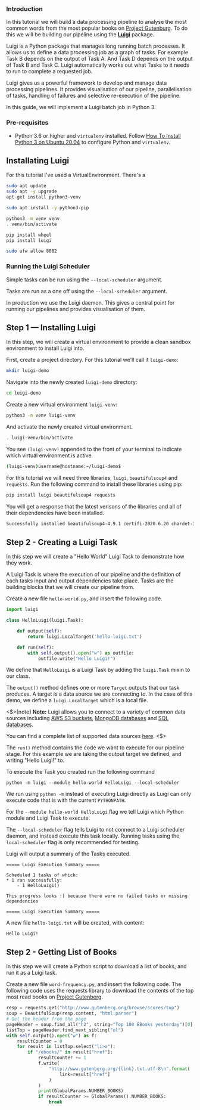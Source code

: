 ### Introduction
In this tutorial we will build a data processing pipeline to analyse the most common words from the most popular books on [Project Gutenburg](https://www.gutenberg.org/). To do this we will be building our pipeline using the [**Luigi**](https://luigi.readthedocs.io/en/stable/index.html) package.

Luigi is a Python package that manages long running batch processes. It allows us to define a data processing job as a graph of tasks. For example Task B depends on the output of Task A. And Task D depends on the output of Task B and Task C.  Luigi automatically works out what Tasks to it needs to run to complete a requested job.

Luigi gives us a powerful framework to develop and manage data processing pipelines. It provides visualisation of our pipeline, parallelisation of tasks, handling of failures and selective re-execution of the pipeline.

In this guide, we will implement a Luigi batch job in Python 3. 

### Pre-requisites
- Python 3.6 or higher and ```virtualenv``` installed. Follow [How To Install Python 3 on Ubuntu 20.04](https://www.digitalocean.com/community/tutorials/how-to-install-python-3-and-set-up-a-programming-environment-on-an-ubuntu-20-04-server) to configure Python and ```virtualenv```.


## Installating Luigi

For this tutorial I've used a VirtualEnvironment. There's a 
``` bash
sudo apt update
sudo apt -y upgrade
apt-get install python3-venv
```

``` bash
sudo apt install -y python3-pip
```

``` bash
python3 -m venv venv
. venv/bin/activate
```

``` bash
pip install wheel
pip install luigi
```

``` bash
sudo ufw allow 8082
```

### Running the Luigi Scheduler
Simple tasks can be run using the ```--local-scheduler``` argument.

Tasks are run as a one off using the ```--local-scheduler``` argument.

In production we use the Luigi daemon. This gives a central point for running our pipelines and provides visualisation of them. 

## Step 1 — Installing Luigi
In this step, we will create a virtual environment to provide a clean sandbox environment to install Luigi into.

First, create a project directory. For this tutorial we'll call it ```luigi-demo```:

``` bash
mkdir luigi-demo
```

Navigate into the newly created ```luigi-demo``` directory:

``` bash
cd luigi-demo
```

Create a new virtual environment ```luigi-venv```:

``` bash
python3 -m venv luigi-venv
```

And activate the newly created virtual environment.

``` bash
. luigi-venv/bin/activate
```

You see ```(luigi-venv)``` appended to the front of your terminal to indicate which virtual environment is active.

``` bash
(luigi-venv)username@hostname:~/luigi-demo$
```

For this tutorial we will need three libraries, ```luigi```, ```beautifulsoup4``` and ```requests```. Run the following command to install these libraries using pip:

``` bash
pip install luigi beautifulsoup4 requests
```

You will get a response that the latest verisons of the libraries and all of their dependencies have been installed.

``` bash
Successfully installed beautifulsoup4-4.9.1 certifi-2020.6.20 chardet-3.0.4 docutils-0.16 idna-2.10 lockfile-0.12.2 luigi-3.0.1 python-daemon-2.2.4 python-dateutil-2.8.1 requests-2.24.0 six-1.15.0 soupsieve-2.0.1 tornado-5.1.1 urllib3-1.25.10
```

## Step 2 - Creating a Luigi Task
In this step we will create a "Hello World" Luigi Task to demonstrate how they work.

A Luigi Task is where the execution of our pipeline and the definition of each tasks input and output dependencies take place. Tasks are the building blocks that we will create our pipeline from.

Create a new file ```hello-world.py```, and insert the following code.

``` python
import luigi

class HelloLuigi(luigi.Task):

    def output(self):
        return luigi.LocalTarget('hello-luigi.txt')

    def run(self):
        with self.output().open("w") as outfile:
            outfile.write("Hello Luigi!")

```

We define that ```HelloLuigi``` is a Luigi Task by adding the ```luigi.Task``` mixin to our class.

The ```output()``` method defines one or more ```Target``` outputs that our task produces. A target is a data source we are connecting to. In the case of this demo, we define a ```luigi.LocalTarget``` which is a local file. 

<$>[note]
**Note:** Luigi allows you to connect to a variety of common data sources including [AWS S3 buckets](https://luigi.readthedocs.io/en/stable/api/luigi.contrib.s3.html), [MongoDB databases](https://luigi.readthedocs.io/en/stable/api/luigi.contrib.mongodb.html) and [SQL databases](https://luigi.readthedocs.io/en/stable/api/luigi.contrib.sqla.html).

You can find a complete list of supported data sources [here](https://luigi.readthedocs.io/en/stable/api/luigi.contrib.html).
<$>

The ```run()``` method contains the code we want to execute for our pipeline stage. For this example we are taking the output target we defined, and writing "Hello Luigi!" to.

To execute the Task you created run the following command

```
python -m luigi --module hello-world HelloLuigi --local-scheduler
```

We run using ```python -m``` instead of executing Luigi directly as Luigi can only execute code that is with the current ```PYTHONPATH```.

For the ```--module hello-world HelloLuigi``` flag we tell Luigi which Python module and Luigi Task to execute.

The ```--local-scheduler``` flag tells Luigi to not connect to a Luigi scheduler daemon, and instead execute this task locally. Running tasks using the ```local-scheduler``` flag is only recommended for testing. 

Luigi will output a summary of the Tasks executed.

```
===== Luigi Execution Summary =====

Scheduled 1 tasks of which:
* 1 ran successfully:
    - 1 HelloLuigi()

This progress looks :) because there were no failed tasks or missing dependencies

===== Luigi Execution Summary =====
```

A new file ```hello-luigi.txt```  will be created, with content:

```
Hello Luigi!
```

## Step 2 - Getting List of Books
In this step we will create a Python script to download a list of books, and run it as a Luigi task.

Create a new file ```word-frequency.py```, and insert the following code. The following code uses the requests library to download the contents of the top most read books on [Project Gutenberg](http://www.gutenberg.org).

``` python
resp = requests.get("http://www.gutenberg.org/browse/scores/top")
soup = BeautifulSoup(resp.content, "html.parser")
# Get the header from the page
pageHeader = soup.find_all("h2", string="Top 100 EBooks yesterday")[0]
listTop = pageHeader.find_next_sibling("ol")
with self.output().open("w") as f:
    resultCounter = 0
    for result in listTop.select("li>a"):
        if "/ebooks/" in result["href"]:
            resultCounter += 1
            f.write(
                "http://www.gutenberg.org/{link}.txt.utf-8\n".format(
                    link=result["href"]
                )
            )
            print(GlobalParams.NUMBER_BOOKS)
            if resultCounter >= GlobalParams().NUMBER_BOOKS:
                break
```